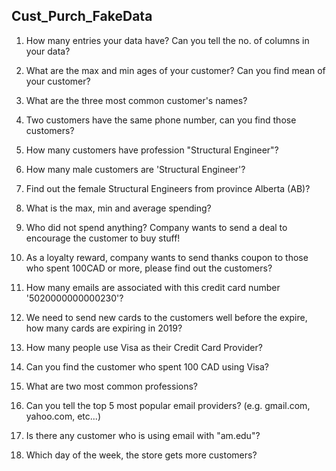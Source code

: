 Cust_Purch_FakeData
---------------------
1.	How many entries your data have? Can you tell the no. of columns in your data?

2.	What are the max and min ages of your customer? Can you find mean of your customer?

3.	What are the three most common customer's names?

4.	Two customers have the same phone number, can you find those customers?

5.	How many customers have profession "Structural Engineer"?

6.	How many male customers are 'Structural Engineer'?

7.	Find out the female Structural Engineers from province Alberta (AB)?

8.	What is the max, min and average spending?

9.	Who did not spend anything? Company wants to send a deal to encourage the customer to buy stuff!

10.	As a loyalty reward, company wants to send thanks coupon to those who spent 100CAD or more, please find out the customers?

11.	How many emails are associated with this credit card number '5020000000000230'?

12.	We need to send new cards to the customers well before the expire, how many cards are expiring in 2019?

13.	How many people use Visa as their Credit Card Provider?

14.	Can you find the customer who spent 100 CAD using Visa?

15.	What are two most common professions?

16.	Can you tell the top 5 most popular email providers? (e.g. gmail.com, yahoo.com, etc...)

17.	Is there any customer who is using email with "am.edu"?

18.	Which day of the week, the store gets more customers?
